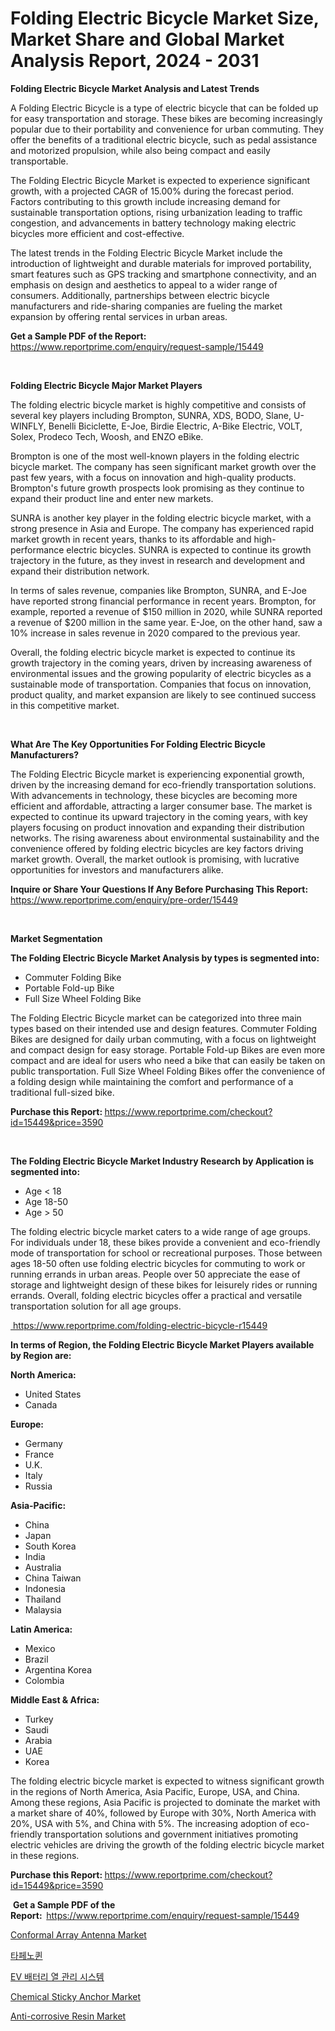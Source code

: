 <p><h1>Folding Electric Bicycle Market Size, Market Share and Global Market Analysis Report, 2024 - 2031</h1></p><p><strong>Folding Electric Bicycle Market Analysis and Latest Trends</strong></p>
<p><p>A Folding Electric Bicycle is a type of electric bicycle that can be folded up for easy transportation and storage. These bikes are becoming increasingly popular due to their portability and convenience for urban commuting. They offer the benefits of a traditional electric bicycle, such as pedal assistance and motorized propulsion, while also being compact and easily transportable.</p><p>The Folding Electric Bicycle Market is expected to experience significant growth, with a projected CAGR of 15.00% during the forecast period. Factors contributing to this growth include increasing demand for sustainable transportation options, rising urbanization leading to traffic congestion, and advancements in battery technology making electric bicycles more efficient and cost-effective.</p><p>The latest trends in the Folding Electric Bicycle Market include the introduction of lightweight and durable materials for improved portability, smart features such as GPS tracking and smartphone connectivity, and an emphasis on design and aesthetics to appeal to a wider range of consumers. Additionally, partnerships between electric bicycle manufacturers and ride-sharing companies are fueling the market expansion by offering rental services in urban areas.</p></p>
<p><strong>Get a Sample PDF of the Report:&nbsp;</strong> <a href="https://www.reportprime.com/enquiry/request-sample/15449">https://www.reportprime.com/enquiry/request-sample/15449</a></p>
<p>&nbsp;</p>
<p><strong>Folding Electric Bicycle Major Market Players</strong></p>
<p><p>The folding electric bicycle market is highly competitive and consists of several key players including Brompton, SUNRA, XDS, BODO, Slane, U-WINFLY, Benelli Biciclette, E-Joe, Birdie Electric, A-Bike Electric, VOLT, Solex, Prodeco Tech, Woosh, and ENZO eBike.</p><p>Brompton is one of the most well-known players in the folding electric bicycle market. The company has seen significant market growth over the past few years, with a focus on innovation and high-quality products. Brompton's future growth prospects look promising as they continue to expand their product line and enter new markets.</p><p>SUNRA is another key player in the folding electric bicycle market, with a strong presence in Asia and Europe. The company has experienced rapid market growth in recent years, thanks to its affordable and high-performance electric bicycles. SUNRA is expected to continue its growth trajectory in the future, as they invest in research and development and expand their distribution network.</p><p>In terms of sales revenue, companies like Brompton, SUNRA, and E-Joe have reported strong financial performance in recent years. Brompton, for example, reported a revenue of $150 million in 2020, while SUNRA reported a revenue of $200 million in the same year. E-Joe, on the other hand, saw a 10% increase in sales revenue in 2020 compared to the previous year.</p><p>Overall, the folding electric bicycle market is expected to continue its growth trajectory in the coming years, driven by increasing awareness of environmental issues and the growing popularity of electric bicycles as a sustainable mode of transportation. Companies that focus on innovation, product quality, and market expansion are likely to see continued success in this competitive market.</p></p>
<p>&nbsp;</p>
<p><strong>What Are The Key Opportunities For Folding Electric Bicycle Manufacturers?</strong></p>
<p><p>The Folding Electric Bicycle market is experiencing exponential growth, driven by the increasing demand for eco-friendly transportation solutions. With advancements in technology, these bicycles are becoming more efficient and affordable, attracting a larger consumer base. The market is expected to continue its upward trajectory in the coming years, with key players focusing on product innovation and expanding their distribution networks. The rising awareness about environmental sustainability and the convenience offered by folding electric bicycles are key factors driving market growth. Overall, the market outlook is promising, with lucrative opportunities for investors and manufacturers alike.</p></p>
<p><strong>Inquire or Share Your Questions If Any Before Purchasing This Report:</strong> <a href="https://www.reportprime.com/enquiry/pre-order/15449">https://www.reportprime.com/enquiry/pre-order/15449</a></p>
<p>&nbsp;</p>
<p><strong>Market Segmentation</strong></p>
<p><strong>The Folding Electric Bicycle Market Analysis by types is segmented into:</strong></p>
<p><ul><li>Commuter Folding Bike</li><li>Portable Fold-up Bike</li><li>Full Size Wheel Folding Bike</li></ul></p>
<p><p>The Folding Electric Bicycle market can be categorized into three main types based on their intended use and design features. Commuter Folding Bikes are designed for daily urban commuting, with a focus on lightweight and compact design for easy storage. Portable Fold-up Bikes are even more compact and are ideal for users who need a bike that can easily be taken on public transportation. Full Size Wheel Folding Bikes offer the convenience of a folding design while maintaining the comfort and performance of a traditional full-sized bike.</p></p>
<p><strong>Purchase this Report:&nbsp;</strong><a href="https://www.reportprime.com/checkout?id=15449&price=3590">https://www.reportprime.com/checkout?id=15449&price=3590</a></p>
<p>&nbsp;</p>
<p><strong>The Folding Electric Bicycle Market Industry Research by Application is segmented into:</strong></p>
<p><ul><li>Age < 18</li><li>Age 18-50</li><li>Age > 50</li></ul></p>
<p><p>The folding electric bicycle market caters to a wide range of age groups. For individuals under 18, these bikes provide a convenient and eco-friendly mode of transportation for school or recreational purposes. Those between ages 18-50 often use folding electric bicycles for commuting to work or running errands in urban areas. People over 50 appreciate the ease of storage and lightweight design of these bikes for leisurely rides or running errands. Overall, folding electric bicycles offer a practical and versatile transportation solution for all age groups.</p></p>
<p><a href="https://www.reportprime.com/folding-electric-bicycle-r15449">&nbsp;https://www.reportprime.com/folding-electric-bicycle-r15449</a></p>
<p><strong>In terms of Region, the Folding Electric Bicycle Market Players available by Region are:</strong></p>
<p>
    <p> <strong> North America: </strong>
        <ul>
            <li>United States</li>
            <li>Canada</li>
        </ul>
        </p> 
    <p> <strong> Europe: </strong>
        <ul>
            <li>Germany</li>
            <li>France</li>
            <li>U.K.</li>
            <li>Italy</li>
            <li>Russia</li>
        </ul>
        </p> 
    <p> <strong> Asia-Pacific: </strong>
        <ul>
            <li>China</li>
            <li>Japan</li>
            <li>South Korea</li>
            <li>India</li>
            <li>Australia</li>
            <li>China Taiwan</li>
            <li>Indonesia</li>
            <li>Thailand</li>
            <li>Malaysia</li>
        </ul>
        </p> 
    <p> <strong> Latin America: </strong>
        <ul>
            <li>Mexico</li>
            <li>Brazil</li>
            <li>Argentina Korea</li>
            <li>Colombia</li>
        </ul>
        </p> 
    <p> <strong> Middle East & Africa: </strong>
        <ul>
            <li>Turkey</li>
            <li>Saudi</li>
            <li>Arabia</li>
            <li>UAE</li>
            <li>Korea</li>
        </ul>
    </p>
    </p>
<p><p>The folding electric bicycle market is expected to witness significant growth in the regions of North America, Asia Pacific, Europe, USA, and China. Among these regions, Asia Pacific is projected to dominate the market with a market share of 40%, followed by Europe with 30%, North America with 20%, USA with 5%, and China with 5%. The increasing adoption of eco-friendly transportation solutions and government initiatives promoting electric vehicles are driving the growth of the folding electric bicycle market in these regions.</p></p>
<p><strong>Purchase this Report: </strong><a href="https://www.reportprime.com/checkout?id=15449&price=3590">https://www.reportprime.com/checkout?id=15449&price=3590</a></p>
<p>&nbsp;<strong>Get a Sample PDF of the Report:&nbsp;&nbsp;</strong><a href="https://www.reportprime.com/enquiry/request-sample/15449">https://www.reportprime.com/enquiry/request-sample/15449</a></p>
<p><strong></strong></p>
<p><p><a href="https://medium.com/@liam.mcgrath5645/analyzing-conformal-array-antenna-market-global-industry-perspective-and-forecast-2024-to-2031-58ab3493233b">Conformal Array Antenna Market</a></p><p><a href="https://github.com/sougarounis/Market-Research-Report-List-3/blob/main/839618123537.md">타페노퀸</a></p><p><a href="https://medium.com/@jonatanjast1928/ev-%EB%B0%B0%ED%84%B0%EB%A6%AC-%EC%97%B4%EA%B4%80%EB%A6%AC-%EC%8B%9C%EC%8A%A4%ED%85%9C-%EC%8B%9C%EC%9E%A5%EC%9D%80-%EC%8B%9C%EC%9E%A5-%EC%A0%90%EC%9C%A0%EC%9C%A8-%EA%B7%9C%EB%AA%A8-%EB%B0%8F-2031%EB%85%84%EA%B9%8C%EC%A7%80-%EC%98%88%EC%83%81%EB%90%A0-%EC%98%88%EC%B8%A1%EC%97%90-%EC%A4%91%EC%A0%90%EC%9D%84-%EB%91%A1%EB%8B%88%EB%8B%A4-94bdf69e3b30">EV 배터리 열 관리 시스템</a></p><p><a href="https://www.linkedin.com/pulse/chemical-sticky-anchor-market-offers-provide-insightful-data-uujje?trackingId=MPSrjMcQw4o39%2FsHqmNC5A%3D%3D">Chemical Sticky Anchor Market</a></p><p><a href="https://www.linkedin.com/pulse/anti-corrosive-resin-market-analysis-size-global-industry-ltaje?trackingId=%2BSxY%2FrGRwD53uukgHTcGBw%3D%3D">Anti-corrosive Resin Market</a></p></p>
